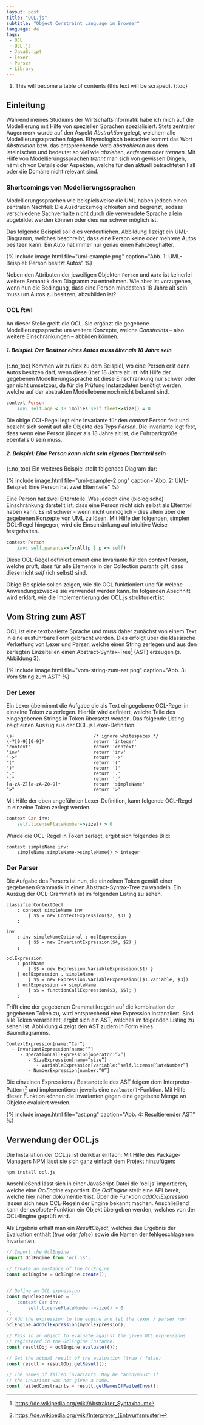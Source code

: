 ```yaml
---
layout: post
title: "OCL.js"
subtitle: "Object Constraint Language im Browser"
language: de
tags:
 - OCL
 - OCL.js
 - JavaScript
 - Lexer
 - Parser
 - Library
---
```


1. This will become a table of contents (this text will be scraped).
{:toc}

## Einleitung
Während meines Studiums der Wirtschaftsinformatik habe ich mich auf die Modellierung mit Hilfe von speziellen Sprachen spezialisiert.
Stets zentraler Augenmerk wurde auf den Aspekt _Abstraktion_ gelegt, welchem alle Modellierungssprachen folgen.
Ethymologisch betrachtet kommt das Wort _Abstraktion_ bzw. das entsprechende Verb _abstrahieren_ aus dem lateinischen und bedeutet so viel wie _abziehen_, _entfernen_ oder _trennen_.
Mit Hilfe von Modellierungssprachen _trennt_ man sich von gewissen Dingen, nämlich von Details oder Aspekten, welche für den aktuell betrachteten Fall oder die Domäne nicht relevant sind.

### Shortcomings von Modellierungssprachen
Modellierungssprachen wie beispielsweise die UML haben jedoch einen zentralen Nachteil:
Die Ausdrucksmöglichkeiten sind begrenzt, sodass verschiedene Sachverhalte nicht durch die verwendete Sprache allein abgebildet werden können oder dies nur schwer möglich ist.

Das folgende Beispiel soll dies verdeutlichen.
Abbildung 1 zeigt ein UML-Diagramm, welches beschreibt, dass eine Person keine oder mehrere Autos besitzen kann.
Ein Auto hat immer nur genau einen Fahrzeughalter.

{% include image.html file="uml-example.png" caption="Abb. 1: UML-Beispiel: Person besitzt Autos" %}

Neben den Attributen der jeweiligen Objekten `Person` und `Auto` ist keinerlei weitere Semantik dem Diagramm zu entnehmen.
Wie aber ist vorzugehen, wenn nun die Bedingung, dass eine Person mindestens 18 Jahre alt sein muss um Autos zu besitzen, abzubilden ist?

### OCL ftw!
An dieser Stelle greift die OCL.
Sie ergänzt die gegebene Modellierungssprache um weitere Konzepte, welche _Constraints_ &ndash; also weitere Einschränkungen &ndash; abbilden können.

##### 1. Beispiel: Der Besitzer eines Autos muss älter als 18 Jahre sein
{:.no_toc}
Kommen wir zurück zu dem Beispiel, wo eine Person erst dann Autos besitzen darf, wenn diese über 18 Jahre alt ist.
Mit Hilfe der gegebenen Modellierungssprache ist diese Einschränkung nur schwer oder gar nicht umsetzbar, da für die Prüfung Instanzdaten benötigt werden, welche auf der abstrakten Modellebene noch nicht bekannt sind.

```ruby
context Person
    inv: self.age < 18 implies self.fleet->size() = 0
```

Die obige OCL-Regel legt eine Invariante für den _context_ Person fest und bezieht sich somit auf alle Objekte des Typs _Person_.
Die Invariante legt fest, dass wenn eine Person jünger als 18 Jahre alt ist, die Fuhrparkgröße ebenfalls 0 sein muss.

##### 2. Beispiel: Eine Person kann nicht sein eigenes Elternteil sein
{:.no_toc}
Ein weiteres Beispiel stellt folgendes Diagram dar:

{% include image.html file="uml-example-2.png" caption="Abb. 2: UML-Beispiel: Eine Person hat zwei Elternteile" %}

Eine Person hat zwei Elternteile.
Was jedoch eine (biologische) Einschränkung darstellt ist, dass eine Person nicht sich selbst als Elternteil haben kann.
Es ist schwer - wenn nicht unmöglich - dies allein über die gegebenen Konzepte von UML zu lösen.
Mit Hilfe der folgenden, simplen OCL-Regel hingegen, wird die Einschränkung auf intuitive Weise festgehalten.

```ruby
context Person
    inv: self.parents->forAll(p | p <> self)
```

Diese OCL-Regel definiert erneut eine Invariante für den _context_ Person, welche prüft, dass für alle Elemente in der Collection _parents_ gilt, dass diese nicht _self_ (ich selbst) sind.

Obige Beispiele sollen zeigen, wie die OCL funktioniert und für welche Anwendungszwecke sie verwendet werden kann.
Im folgenden Abschnitt wird erklärt, wie die Implementierung der OCL.js strukturiert ist.

## Vom String zum AST
OCL ist eine textbasierte Sprache und muss daher zunächst von einem Text in eine ausführbare Form gebracht werden.
Dies erfolgt über die klassische Verkettung von Lexer und Parser, welche einen String zerlegen und aus den zerlegten Einzelteilen einen Abstract-Syntax-Tree[^3] (AST) erzeugen (s. Abbildung 3).

{% include image.html file="vom-string-zum-ast.png" caption="Abb. 3: Vom String zum AST" %}

### Der Lexer
Ein Lexer übernimmt die Aufgabe die als Text eingegebene OCL-Regel in einzelne Token zu zerlegen.
Hierfür wird definiert, welche Teile des eingegebenen Strings in Token übersetzt werden.
Das folgende Listing zeigt einen Auszug aus der OCL.js Lexer-Definition.

```text
\s+                             /* ignore whitespaces */
\-?[0-9][0-9]*                  return 'integer'
"context"                       return 'context'
"inv"                           return 'inv'
"->"                            return '->'
"("                             return '('
")"                             return ')'
"."                             return '.'
":"                             return ':'
[a-zA-Z][a-zA-Z0-9]*            return 'simpleName'
">"                             return '>'
```

Mit Hilfe der oben angeführten Lexer-Definition, kann folgende OCL-Regel in einzelne Token zerlegt werden.

```ruby
context Car inv:
    self.licensePlateNumber->size() > 0
```

Wurde die OCL-Regel in Token zerlegt, ergibt sich folgendes Bild:

```text
context simpleName inv:
    simpleName.simpleName->simpleName() > integer
```

### Der Parser
Die Aufgabe des Parsers ist nun, die einzelnen Token gemäß einer gegebenen Grammatik in einen Abstract-Syntax-Tree zu wandeln.
Ein Auszug der OCL-Grammatik ist im folgenden Listing zu sehen.

```text
classifierContextDecl
    : context simpleName inv
        { $$ = new ContextExpression($2, $3) }
    ;

inv
    : inv simpleNameOptional : oclExpression
        { $$ = new InvariantExpression($4, $2) }
    ;

oclExpression
    : pathName
        { $$ = new Expression.VariableExpression($1) }
    | oclExpression . simpleName
        { $$ = new Expression.VariableExpression([$1.variable, $3])
    | oclExpression -> simpleName
        { $$ = functionCallExpression($3, $$); }
    ;
```

Trifft eine der gegebenen Grammatikregeln auf die kombination der gegebenen Token zu, wird entsprechend eine Expression instanziiert.
Sind alle Token verarbeitet, ergibt sich ein AST, welches im folgenden Listing zu sehen ist.
Abbildung 4 zeigt den AST zudem in Form eines Baumdiagramms.

```text
ContextExpression[name:”Car”]
  - InvariantExpression[name:””]
     - OperationCallExpression[operator:”>”]
        - SizeExpression[name=”size”]
           - VariableExpression[variable:“self.licensePlateNumber”]
        - NumberExpression[number:”0”]
```

Die einzelnen Expressions / Bestandteile des AST folgem dem Interpreter-Pattern[^4] und implementieren jeweils eine `evaluate()`-Funktion.
Mit Hilfe dieser Funktion können die Invarianten gegen eine gegebene Menge an Objekte evaluiert werden.

{% include image.html file="ast.png" caption="Abb. 4: Resultierender AST" %}

## Verwendung der OCL.js
Die Installation der OCL.js ist denkbar einfach:
Mit Hilfe des Package-Managers NPM lässt sie sich ganz einfach dem Projekt hinzufügen:

```bash
npm install ocl.js
```

Anschließend lässt sich in einer JavaScript-Datei die 'ocl.js' importieren, welche eine _OclEngine_ exportiert.
Die _OclEngine_ stellt eine API bereit, welche [hier](https://ocl.stekoe.de/) näher dokumentiert ist.
Über die Funktion _addOclExpression_ lassen sich neue OCL-Regeln der Engine bekannt machen.
Anschließend kann der _evaluate_-Funktion ein Objekt übergeben werden, welches von der OCL-Engine geprüft wird.

Als Ergebnis erhält man ein _ResultObject_, welches das Ergebnis der Evaluation enthält (_true_ oder _false_) sowie die Namen der fehlgeschlagenen Invarianten.

```javascript
// Import the OclEngine
import OclEngine from 'ocl.js';

// Create an instance of the OclEngine
const oclEngine = OclEngine.create();


// Define an OCL expression
const myOclExpression = `
    context Car inv:
        self.licensePlateNumber->size() > 0
`;
// Add the expression to the engine and let the lexer / parser run
oclEngine.addOclExpression(myOclExpression);

// Pass in an object to evaluate against the given OCL expressions
// registered in the OclEngine instance.
const resultObj = oclEngine.evaluate({});

// Get the actual result of the evaluation (true / false)
const result = resultObj.getResult();

// The names of failed invariants. May be "anonymous" if
// the invariant was not given a name.
const failedConstraints = result.getNamesOfFailedInvs();

```

[^1]: Frank U, van Laak B (2003), Anforderungen an Sprachen zur Modellierung von Geschäftsprozessen.
[^2]: Richter-von Hagen C, Stucky W (2004), Business-Process- und Workflow-Management: Prozessverbesserung durch Prozess-Management.
[^3]: https://de.wikipedia.org/wiki/Abstrakter_Syntaxbaum
[^4]: https://de.wikipedia.org/wiki/Interpreter_(Entwurfsmuster)
